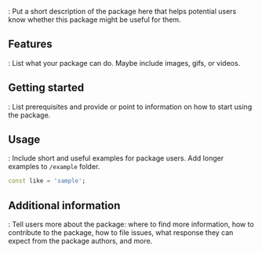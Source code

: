 <!--
This README describes the package. If you publish this package to pub.dev,
this README's contents appear on the landing page for your package.

For information about how to write a good package README, see the guide for
[writing package pages](https://dart.dev/guides/libraries/writing-package-pages).

For general information about developing packages, see the Dart guide for
[creating packages](https://dart.dev/guides/libraries/create-library-packages)
and the Flutter guide for
[developing packages and plugins](https://flutter.dev/developing-packages).
-->

: Put a short description of the package here that helps potential users
know whether this package might be useful for them.

## Features

: List what your package can do. Maybe include images, gifs, or videos.

## Getting started

: List prerequisites and provide or point to information on how to
start using the package.

## Usage

: Include short and useful examples for package users. Add longer examples
to `/example` folder.

```dart
const like = 'sample';
```

## Additional information

: Tell users more about the package: where to find more information, how to
contribute to the package, how to file issues, what response they can expect
from the package authors, and more.
